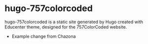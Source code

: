 # hugo-757colorcoded
hugo-757colorcoded is a static site generated by Hugo created with Educenter theme, designed for the 757ColorCoded website.
- Example change from Chazona